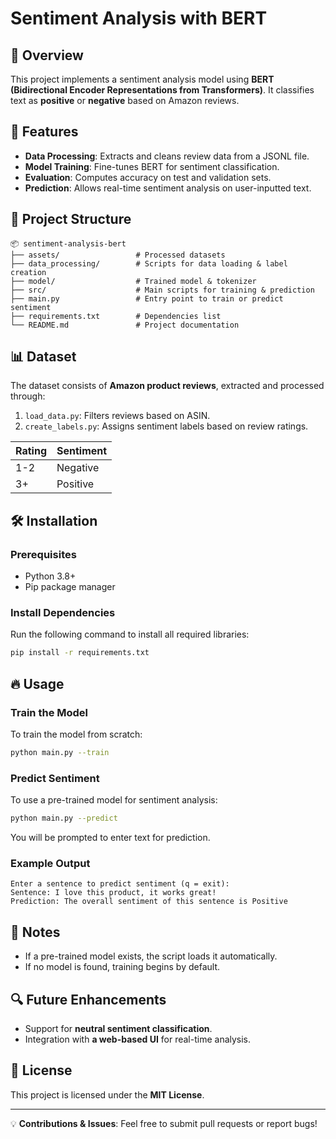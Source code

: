 # Sentiment Analysis with BERT

## 📌 Overview
This project implements a sentiment analysis model using **BERT (Bidirectional Encoder Representations from Transformers)**. It classifies text as **positive** or **negative** based on Amazon reviews.

## 🚀 Features
- **Data Processing**: Extracts and cleans review data from a JSONL file.
- **Model Training**: Fine-tunes BERT for sentiment classification.
- **Evaluation**: Computes accuracy on test and validation sets.
- **Prediction**: Allows real-time sentiment analysis on user-inputted text.

## 📂 Project Structure
```
📦 sentiment-analysis-bert
├── assets/                 # Processed datasets
├── data_processing/        # Scripts for data loading & label creation
├── model/                  # Trained model & tokenizer
├── src/                    # Main scripts for training & prediction
├── main.py                 # Entry point to train or predict sentiment
├── requirements.txt        # Dependencies list
└── README.md               # Project documentation
```

## 📊 Dataset
The dataset consists of **Amazon product reviews**, extracted and processed through:
1. `load_data.py`: Filters reviews based on ASIN.
2. `create_labels.py`: Assigns sentiment labels based on review ratings.

| Rating | Sentiment |
|--------|----------|
| 1-2    | Negative |
| 3+     | Positive |

## 🛠 Installation
### Prerequisites
- Python 3.8+
- Pip package manager

### Install Dependencies
Run the following command to install all required libraries:
```bash
pip install -r requirements.txt
```

## 🔥 Usage
### Train the Model
To train the model from scratch:
```bash
python main.py --train
```

### Predict Sentiment
To use a pre-trained model for sentiment analysis:
```bash
python main.py --predict
```
You will be prompted to enter text for prediction.

### Example Output
```
Enter a sentence to predict sentiment (q = exit):
Sentence: I love this product, it works great!
Prediction: The overall sentiment of this sentence is Positive
```

## 📌 Notes
- If a pre-trained model exists, the script loads it automatically.
- If no model is found, training begins by default.

## 🔍 Future Enhancements
- Support for **neutral sentiment classification**.
- Integration with **a web-based UI** for real-time analysis.

## 📜 License
This project is licensed under the **MIT License**.

---
💡 **Contributions & Issues**: Feel free to submit pull requests or report bugs!
